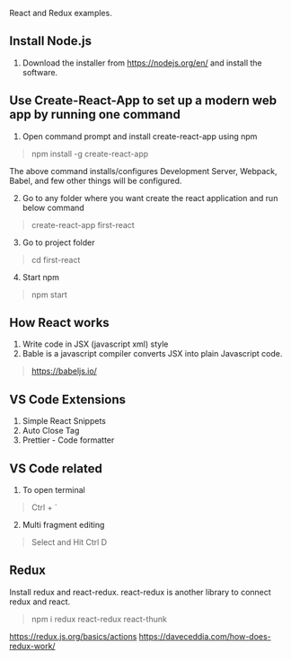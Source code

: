 React and Redux examples.

## Install Node.js

1. Download the installer from https://nodejs.org/en/ and install the software.


## Use Create-React-App to set up a modern web app by running one command

1. Open command prompt and install create-react-app using npm
> npm install -g create-react-app

The above command installs/configures Development Server, Webpack, Babel, and few other things will be configured.

2. Go to any folder where you want create the react application and run below command
>create-react-app first-react

3. Go to project folder
>cd first-react

4. Start npm
> npm start


## How React works

1. Write code in JSX (javascript xml) style
2. Bable is a javascript compiler converts JSX into plain Javascript code.
>https://babeljs.io/

## VS Code Extensions

1. Simple React Snippets
2. Auto Close Tag
3. Prettier - Code formatter

## VS Code related

1. To open terminal
> Ctrl + `

2. Multi fragment editing
> Select and Hit Ctrl D

## Redux

Install redux and react-redux. react-redux is another library to connect redux and react.

>npm i redux react-redux react-thunk

https://redux.js.org/basics/actions
https://daveceddia.com/how-does-redux-work/
